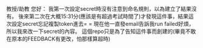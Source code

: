 教授/助教 您好：
我第一次設定secret時沒有注意到命名規則，以為建立了結果沒有。
後來第二次在大概15:31分(應該是有超過考試時間了)才發現這件事，結果這次設定secret忘記複製token進去= =
現在他一直發email告訴我run failed好煩，所以我來改一下secret的內容。
這個repo只是為了告知這件事而創建的(畢竟不敢在原本的FEEDBACK有更改，怕那樣算超時)
